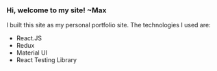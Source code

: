 ### Hi, welcome to my site! ~Max

 I built this site as my personal portfolio site. The technologies I used are:
 * React.JS
 * Redux
 * Material UI
 * React Testing Library
